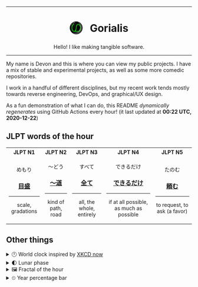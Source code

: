 ***

<h1 align="center">
<sub>
    <img src="readme/resources/avatar.png" height="36">
</sub>
&nbsp;
Gorialis
</h1>
<p align="center">
Hello! I like making tangible software.
</p>

***

My name is Devon and this is where you can view my public projects. I have a mix of stable and experimental projects, as well as some more comedic repositories.

I work in a handful of different disciplines, but my recent work tends mostly towards reverse engineering, DevOps, and graphical/UX design.

As a fun demonstration of what I can do, this README *dynamically regenerates* using GitHub Actions every hour! (it last updated at **00:22 UTC, 2020-12-22**)

<h2>JLPT words of the hour</h2>
<table>
    <tr>
        <th>JLPT N1</th>
        <th>JLPT N2</th>
        <th>JLPT N3</th>
        <th>JLPT N4</th>
        <th>JLPT N5</th>
    </tr>
    <tr>
        <td>
            <p align="center">めもり</p>
            <h3 align="center"><b><a href="https://jisho.org/search/%E7%9B%AE%E7%9B%9B">目盛</a></b></h3>
            <hr>
            <p align="center">scale,<wbr> gradations</p>
        </td>
        <td>
            <p align="center">～どう</p>
            <h3 align="center"><b><a href="https://jisho.org/search/%EF%BD%9E%E9%81%93">～道</a></b></h3>
            <hr>
            <p align="center">kind of path,<wbr> road</p>
        </td>
        <td>
            <p align="center">すべて</p>
            <h3 align="center"><b><a href="https://jisho.org/search/%E5%85%A8%E3%81%A6">全て</a></b></h3>
            <hr>
            <p align="center">all,<wbr> the whole,<wbr> entirely</p>
        </td>
        <td>
            <p align="center">できるだけ</p>
            <h3 align="center"><b><a href="https://jisho.org/search/%E3%81%A7%E3%81%8D%E3%82%8B%E3%81%A0%E3%81%91">できるだけ</a></b></h3>
            <hr>
            <p align="center">if at all possible,<wbr> as much as possible</p>
        </td>
        <td>
            <p align="center">たのむ</p>
            <h3 align="center"><b><a href="https://jisho.org/search/%E9%A0%BC%E3%82%80">頼む</a></b></h3>
            <hr>
            <p align="center">to request,<wbr> to ask (a favor)</p>
        </td>
    </tr>
</table>

<h2>Other things</h2>
<details>
<summary>🕛  World clock inspired by <a href="https://xkcd.com/now">XKCD now</a></summary>

> <img src="generated/now.png" width="512">

</details>
<details>
<summary>🌓 Lunar phase</summary>

The moon is approximately 26.89% through its phase (First Quarter).

</details>
<details>
<summary>&#x1f5bc; Fractal of the hour</summary>

> <img src="generated/fractal.png" width="512">

</details>
<details>
<summary>&#x23f2; Year percentage bar</summary>
<pre><code>2020 [███████████████████▁] 97.27%</code></pre>
</details>
